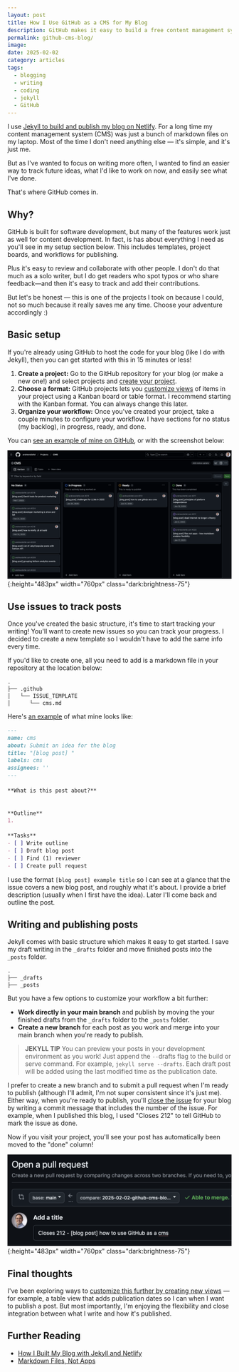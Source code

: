```yaml
---
layout: post
title: How I Use GitHub as a CMS for My Blog
description: GitHub makes it easy to build a free content management system for your blog.
permalink: github-cms-blog/
image: 
date: 2025-02-02
category: articles
tags:
  - blogging
  - writing
  - coding
  - jekyll
  - GitHub
---
```

I use [Jekyll to build and publish my blog on Netlify](/blog-jekyll-netlify/). For a long time my content management system (CMS) was just a bunch of markdown files on my laptop. Most of the time I don't need anything else — it's simple, and it's just me. 

But as I've wanted to focus on writing more often, I wanted to find an easier way to track future ideas, what I'd like to work on now, and easily see what I've done.

That's where GitHub comes in.

## Why?

GitHub is built for software development, but many of the features work just as well for content development. In fact, is has about everything I need as you'll see in my setup section below. This includes templates, project boards, and workflows for publishing. 

Plus it's easy to review and collaborate with other people. I don't do that much as a solo writer, but I do get readers who spot typos or who share feedback—and then it's easy to track and add their contributions.

But let's be honest — this is one of the projects I took on because I could, not so much because it really saves me any time. Choose your adventure accordingly :)

## Basic setup

If you're already using GitHub to host the code for your blog (like I do with Jekyll), then you can get started with this in 15 minutes or less!

1. **Create a project:** Go to the GitHub repository for your blog (or make a new one!) and select projects and [create your project](https://docs.github.com/en/issues/planning-and-tracking-with-projects/creating-projects/creating-a-project).
2. **Choose a format:** GitHub projects lets you [customize views](https://docs.github.com/en/issues/planning-and-tracking-with-projects/customizing-views-in-your-project) of items in your project using a Kanban board or table format. I recommend starting with the Kanban format. You can always change this later. 
3. **Organize your workflow:** Once you've created your project, take a couple minutes to configure your workflow. I have sections for no status (my backlog), in progress, ready, and done.

You can [see an example of mine on GitHub](https://github.com/users/andrewstiefel/projects/2), or with the screenshot below:

![GitHub CMS](/assets/img/github-cms.png){:height="483px" width="760px" class="dark:brightness-75"}

## Use issues to track posts

Once you've created the basic structure, it's time to start tracking your writing! You'll want to create new issues so you can track your progress. I decided to create a new template so I wouldn't have to add the same info every time.

If you'd like to create one, all you need to add is a markdown file in your repository at the location below:

```
.
├── .github 
│   └── ISSUE_TEMPLATE
│      └── cms.md
```

Here's [an example](https://github.com/andrewstiefel/andrewstiefel.com/blob/main/.github/ISSUE_TEMPLATE/cms.md?plain=1) of what mine looks like:

```markdown
---
name: cms
about: Submit an idea for the blog
title: "[blog post] "
labels: cms
assignees: ''
---

**What is this post about?**


**Outline**
1. 

**Tasks**
- [ ] Write outline
- [ ] Draft blog post
- [ ] Find (1) reviewer
- [ ] Create pull request
```

I use the format `[blog post] example title` so I can see at a glance that the issue covers a new blog post, and roughly what it's about. I provide a brief description (usually when I first have the idea). Later I'll come back and outline the post.

## Writing and publishing posts

Jekyll comes with basic structure which makes it easy to get started. I save my draft writing in the `_drafts` folder and move finished posts into the `_posts` folder.

```
.
├── _drafts 
├── _posts
```

But you have a few options to customize your workflow a bit further:

* **Work directly in your main branch** and publish by moving the your finished drafts from the `_drafts` folder to the  `_posts` folder. 
* **Create a new branch** for each post as you work and merge into your main branch when you're ready to publish.

>**JEKYLL TIP** 
You can preview your posts in your development environment as you work! Just append the `--`drafts flag to the build or serve command. For example,  `jekyll serve --drafts`. Each draft post will be added using the last modified time as the publication date. 

I prefer to create a new branch and to submit a pull request when I'm ready to publish (although I'll admit, I'm not super consistent since it's just me). Either way, when you're ready to publish, you'll [close the issue](https://docs.github.com/en/issues/tracking-your-work-with-issues/using-issues/linking-a-pull-request-to-an-issue) for your blog by writing a commit message that includes the number of the issue. For example, when I published this blog, I used "Closes 212" to tell GitHub to mark the issue as done.

Now if you visit your project, you'll see your post has automatically been moved to the "done" column!

![GitHub Pull Request](/assets/img/github-pull-request.png){:height="483px" width="760px" class="dark:brightness-75"}

## Final thoughts

I've been exploring ways to [customize this further by creating new views](https://docs.github.com/en/issues/planning-and-tracking-with-projects/customizing-views-in-your-project) — for example, a table view that adds publication dates so I can when I want to publish a post. But most importantly, I'm enjoying the flexibility and close integration between what I write and how it's published. 

## Further Reading
- [How I Built My Blog with Jekyll and Netlify](/blog-jekyll-netlify/)
- [Markdown Files, Not Apps](/markdown-files-not-apps/)